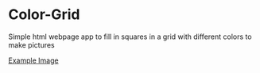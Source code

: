 # Color-Grid

Simple html webpage app to fill in squares in a grid with different colors to make pictures

[Example Image](https://imgur.com/P80MOy6)
